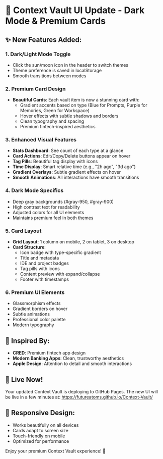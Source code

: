 # 🎨 Context Vault UI Update - Dark Mode & Premium Cards

## ✨ New Features Added:

### 1. **Dark/Light Mode Toggle**
- Click the sun/moon icon in the header to switch themes
- Theme preference is saved in localStorage
- Smooth transitions between modes

### 2. **Premium Card Design**
- **Beautiful Cards**: Each vault item is now a stunning card with:
  - Gradient accents based on type (Blue for Prompts, Purple for Memories, Green for Workspace)
  - Hover effects with subtle shadows and borders
  - Clean typography and spacing
  - Premium fintech-inspired aesthetics

### 3. **Enhanced Visual Features**
- **Stats Dashboard**: See count of each type at a glance
- **Card Actions**: Edit/Copy/Delete buttons appear on hover
- **Tag Pills**: Beautiful tag display with icons
- **Time Display**: Smart relative time (e.g., "2h ago", "3d ago")
- **Gradient Overlays**: Subtle gradient effects on hover
- **Smooth Animations**: All interactions have smooth transitions

### 4. **Dark Mode Specifics**
- Deep gray backgrounds (#gray-950, #gray-900)
- High contrast text for readability
- Adjusted colors for all UI elements
- Maintains premium feel in both themes

### 5. **Card Layout**
- **Grid Layout**: 1 column on mobile, 2 on tablet, 3 on desktop
- **Card Structure**:
  - Icon badge with type-specific gradient
  - Title and metadata
  - IDE and project badges
  - Tag pills with icons
  - Content preview with expand/collapse
  - Footer with timestamps

### 6. **Premium UI Elements**
- Glassmorphism effects
- Gradient borders on hover
- Subtle animations
- Professional color palette
- Modern typography

## 🎯 Inspired By:
- **CRED**: Premium fintech app design
- **Modern Banking Apps**: Clean, trustworthy aesthetics
- **Apple Design**: Attention to detail and smooth interactions

## 🚀 Live Now!
Your updated Context Vault is deploying to GitHub Pages. The new UI will be live in a few minutes at:
https://futureatoms.github.io/Context-Vault/

## 📱 Responsive Design:
- Works beautifully on all devices
- Cards adapt to screen size
- Touch-friendly on mobile
- Optimized for performance

Enjoy your premium Context Vault experience! 🎉
